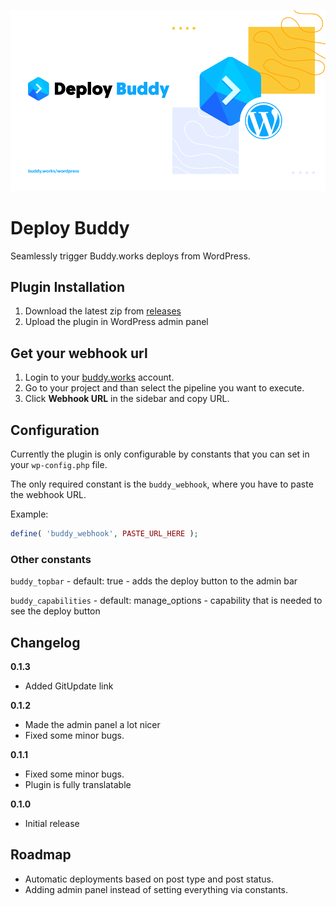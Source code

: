 ![](assets/images/cover.png)

# Deploy Buddy
Seamlessly trigger Buddy.works deploys from WordPress.

## Plugin Installation
1. Download the latest zip from [releases](https://github.com/palmiak/buddy_deploy/releases/)
2. Upload the plugin in WordPress admin panel

## Get your webhook url
1. Login to your [buddy.works](http://buddy.works) account.
2. Go to your project and than select the pipeline you want to execute.
3. Click **Webhook URL** in the sidebar and copy URL.

## Configuration
Currently the plugin is only configurable by constants that you can set in your `wp-config.php` file.

The only required constant is the `buddy_webhook`, where you have to paste the webhook URL.

Example:
```php
define( 'buddy_webhook', PASTE_URL_HERE );
```

### Other constants
`buddy_topbar` - default: true - adds the deploy button to the admin bar

`buddy_capabilities` - default: manage_options - capability that is needed to see the deploy button

## Changelog
**0.1.3**
- Added GitUpdate link

**0.1.2**
- Made the admin panel a lot nicer
- Fixed some minor bugs.
 
**0.1.1**
- Fixed some minor bugs.
- Plugin is fully translatable

**0.1.0**
- Initial release

## Roadmap
- Automatic deployments based on post type and post status.
- Adding admin panel instead of setting everything via constants.
